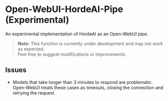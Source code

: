 # **Open-WebUI-HordeAI-Pipe (Experimental)**  
An experimental implementation of HordeAI as an Open-WebUI pipe.  

> **Note:** This function is currently under development and may not work as expected.  
> Feel free to suggest modifications or improvements.  

## **Issues**  
- Models that take longer than 3 minutes to respond are problematic. Open-WebUI treats these cases as timeouts, closing the connection and retrying the request.  

